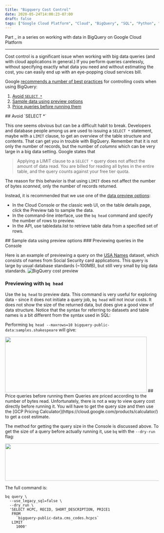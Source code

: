 ```yaml
---
title: "Bigquery Cost Control"
date: 2020-05-24T14:00:23-07:00
draft: false
tags: ["Google Cloud Platform", "Cloud", "BigQuery", "SQL", "Python", "Big Data"]
---
```


Part _ in a series on working with data in BigQuery on Google Cloud Platform
******

Cost control is a significant issue when working with big data queries (and with cloud applications in general.) If you perform queries carelessly, without specifying exactly what data you need and without estimating the cost, you can easily end up with an eye-popping cloud services bill.

Google [recommends a number of best practices](https://cloud.google.com/bigquery/docs/best-practices-costs) for controlling costs when using BigQuery:

1. <a href = "#avoidselect">Avoid `SELECT *`</A>
2. <a href = "#sampledata">Sample data using preview options</a>
3. <a href = "#pricequeries">Price queries before running them</a>


<a id = "avoidselect">
## Avoid `SELECT *`

This one seems obvious but can be a difficult habit to break. Developers and database people among us are used to issuing a `SELECT *` statement, maybe with a `LIMIT` clause, to get an overview of the table structure and contents. That can get you in trouble with BigQuery. Remember that it is not only the number of records, but the number of *columns* which can be very large in a big data setting. Google states that

>Applying a LIMIT clause to a `SELECT *` query does not affect the amount of data read. You are billed for reading all  bytes in the entire table, and the query counts against your free tier quota.

The reason for this behavior is that using `LIMIT` does not affect the number of bytes *scanned*, only the number of records returned.

Instead, it is recommended that we use one of the [data preview options](https://cloud.google.com/bigquery/docs/best-practices-costs#preview-data):

* In the Cloud Console or the classic web UI, on the table details page, click the Preview tab to sample the data.
* In the command-line interface, use the `bq head` command and specify the number of rows to preview.
* In the API, use tabledata.list to retrieve table data from a specified set of rows.

<a id = "sampledata">
## Sample data using preview options
### Previewing queries in the Console

Here is an example of previewing a query on the [USA Names](https://console.cloud.google.com/marketplace/details/social-security-administration/us-names) dataset, which consists of names from Social Security card applications. This query is large by usual database standards (~100MB), but still very small by big data standards.
![BigQuery cost preview](/images/bq-cost-1.png)

### Previewing with `bq head`

Use the `bq head` to preview data. This command is very useful for exploring data - since it does not initiate a query job, `bq head` will not incur costs. It does not show the size of the returned data, but does give a good view of data structure. Notice that the syntax for referring to datasets and table names is a bit different from the syntax used in SQL:

Performing `bq head --maxrows=10 bigquery-public-data:samples.shakespeare` will give:

<img src = "/images/bq-head-ex.png" width = "464" height = "182">

<a id = "pricequeries">
## Price queries before running them
Queries are priced according to the number of bytes read. Unfortunately, there is not a way to view query cost directly before running it. You will have to get the query size and then use the [GCP Pricing Calculator](https://cloud.google.com/products/calculator/) to get a cost estimate.

The method for getting the query size in the Console is discussed above. To get the size of a query before actually running it, use `bq` with the `--dry-run` flag:

<img src = "/images/bq-dry-run.png" width = "854" height = "122">

The full command is:

```
bq query \
  --use_legacy_sql=false \
  --dry_run \
  'SELECT HCPC, RECID, SHORT_DESCRIPTION, PRICE1
   FROM
     `bigquery-public-data.cms_codes.hcpcs`
   LIMIT
     1000'
```
